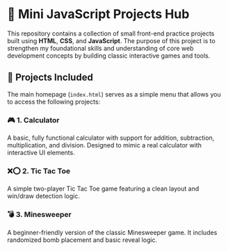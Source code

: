 # 🔧 Mini JavaScript Projects Hub

This repository contains a collection of small front-end practice projects built using **HTML**, **CSS**, and **JavaScript**. The purpose of this project is to strengthen my foundational skills and understanding of core web development concepts by building classic interactive games and tools.

## 📁 Projects Included

The main homepage (`index.html`) serves as a simple menu that allows you to access the following projects:

### 🎮 1. Calculator  
A basic, fully functional calculator with support for addition, subtraction, multiplication, and division. Designed to mimic a real calculator with interactive UI elements.

### ❌⭕ 2. Tic Tac Toe  
A simple two-player Tic Tac Toe game featuring a clean layout and win/draw detection logic.

### 💣 3. Minesweeper  
A beginner-friendly version of the classic Minesweeper game. It includes randomized bomb placement and basic reveal logic.

